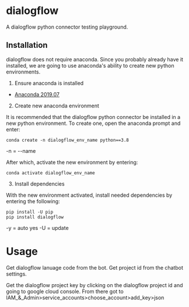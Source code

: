 # dialogflow

A dialogflow python connector testing playground.

## Installation

dialogflow does not require anaconda. Since you probably already have it installed, we are going to use anaconda's ability to create new python environments.

1. Ensure anaconda is installed

* [Anaconda 2019.07](https://www.anaconda.com/distribution/#download-section)

2. Create new anaconda environment

It is recommended that the dialogflow python connector be installed in a new python environment. To create one, open the anaconda prompt and enter:

```
conda create -n dialogflow_env_name python==3.8
```

-n = --name

After which, activate the new environment by entering:

```
conda activate dialogflow_env_name
```

3. Install dependencies

With the new environment activated, install needed dependencies by entering the following:

```
pip install -U pip
pip install dialogflow
```

-y = auto yes
-U = update

# Usage

Get dialogflow lanuage code from the bot. Get project id from the chatbot settings.

Get the dialogflow project key by clicking on the dialogflow project id and going to google cloud console. From there got to IAM_&_Admin>service_accounts>choose_account>add_key>json
